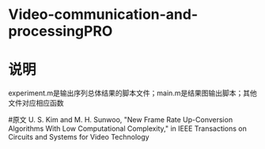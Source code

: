 # Video-communication-and-processingPRO

# 说明
experiment.m是输出序列总体结果的脚本文件；main.m是结果图输出脚本；其他文件对应相应函数

#原文
U. S. Kim and M. H. Sunwoo, "New Frame Rate Up-Conversion Algorithms With Low Computational Complexity," 
in IEEE Transactions on Circuits and Systems for Video Technology
